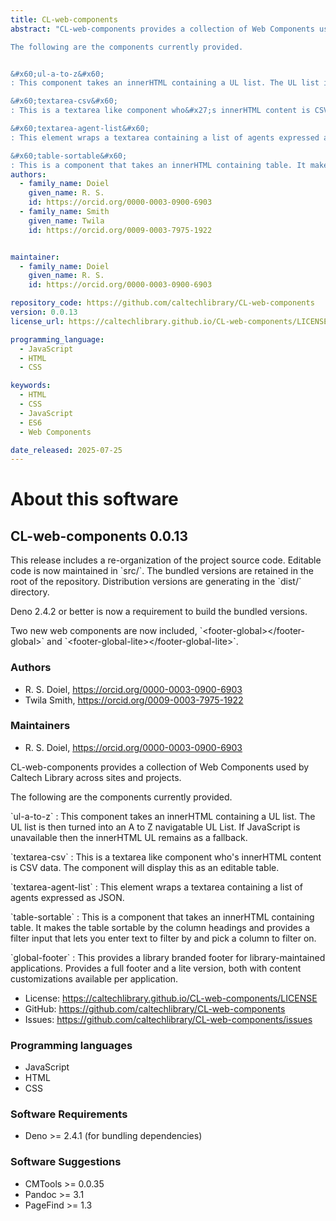 ```yaml
---
title: CL-web-components
abstract: "CL-web-components provides a collection of Web Components used by Caltech Library across sites and projects.

The following are the components currently provided.


&#x60;ul-a-to-z&#x60;
: This component takes an innerHTML containing a UL list. The UL list is then turned into an A to Z navigatable UL List. If JavaScript is unavailable then the innerHTML UL remains as a fallback.

&#x60;textarea-csv&#x60;
: This is a textarea like component who&#x27;s innerHTML content is CSV data. The component will display this as an editable table. 

&#x60;textarea-agent-list&#x60;
: This element wraps a textarea containing a list of agents expressed as JSON. 

&#x60;table-sortable&#x60;
: This is a component that takes an innerHTML containing table. It makes the table sortable by the column headings and provides a filter input that lets you enter text to filter by and pick a column to filter on."
authors:
  - family_name: Doiel
    given_name: R. S.
    id: https://orcid.org/0000-0003-0900-6903
  - family_name: Smith
    given_name: Twila
    id: https://orcid.org/0009-0003-7975-1922


maintainer:
  - family_name: Doiel
    given_name: R. S.
    id: https://orcid.org/0000-0003-0900-6903

repository_code: https://github.com/caltechlibrary/CL-web-components
version: 0.0.13
license_url: https://caltechlibrary.github.io/CL-web-components/LICENSE

programming_language:
  - JavaScript
  - HTML
  - CSS

keywords:
  - HTML
  - CSS
  - JavaScript
  - ES6
  - Web Components

date_released: 2025-07-25
---
```


About this software
===================

## CL-web-components 0.0.13

This release includes a re-organization of the project source code. Editable code is now maintained in &#x60;src/&#x60;.  The bundled versions
are retained in the root of the repository. Distribution versions are generating in the &#x60;dist/&#x60; directory.

Deno 2.4.2 or better is now a requirement to build the bundled versions.

Two new web components are now included, &#x60;&lt;footer-global&gt;&lt;/footer-global&gt;&#x60; and &#x60;&lt;footer-global-lite&gt;&lt;/footer-global-lite&gt;&#x60;.

### Authors

- R. S. Doiel, <https://orcid.org/0000-0003-0900-6903>
- Twila Smith, <https://orcid.org/0009-0003-7975-1922>




### Maintainers

- R. S. Doiel, <https://orcid.org/0000-0003-0900-6903>


CL-web-components provides a collection of Web Components used by Caltech Library across sites and projects.

The following are the components currently provided.


&#x60;ul-a-to-z&#x60;
: This component takes an innerHTML containing a UL list. The UL list is then turned into an A to Z navigatable UL List. If JavaScript is unavailable then the innerHTML UL remains as a fallback.

&#x60;textarea-csv&#x60;
: This is a textarea like component who&#x27;s innerHTML content is CSV data. The component will display this as an editable table. 

&#x60;textarea-agent-list&#x60;
: This element wraps a textarea containing a list of agents expressed as JSON. 

&#x60;table-sortable&#x60;
: This is a component that takes an innerHTML containing table. It makes the table sortable by the column headings and provides a filter input that lets you enter text to filter by and pick a column to filter on.

&#x60;global-footer&#x60;
: This provides a library branded footer for library-maintained applications. Provides a full footer and a lite version, both with content customizations available per application.

- License: <https://caltechlibrary.github.io/CL-web-components/LICENSE>
- GitHub: <https://github.com/caltechlibrary/CL-web-components>
- Issues: <https://github.com/caltechlibrary/CL-web-components/issues>

### Programming languages

- JavaScript
- HTML
- CSS




### Software Requirements

- Deno &gt;&#x3D; 2.4.1 (for bundling dependencies)


### Software Suggestions

- CMTools &gt;&#x3D; 0.0.35
- Pandoc &gt;&#x3D; 3.1
- PageFind &gt;&#x3D; 1.3


